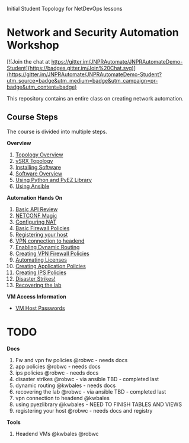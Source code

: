 Initial Student Topology for NetDevOps lessons

Network and Security Automation Workshop
========================================

[![Join the chat at https://gitter.im/JNPRAutomate/JNPRAutomateDemo-Student](https://badges.gitter.im/Join%20Chat.svg)](https://gitter.im/JNPRAutomate/JNPRAutomateDemo-Student?utm_source=badge&utm_medium=badge&utm_campaign=pr-badge&utm_content=badge)

This repository contains an entire class on creating network automation.

Course Steps
------------

The course is divided into multiple steps.

**Overview**

1.	[Topology Overview](https://github.com/JNPRAutomate/JNPRAutomateDemo-Student/blob/master/docs/topologyoverview.md)
1.	[vSRX Topology](https://github.com/JNPRAutomate/JNPRAutomateDemo-Student/blob/master/docs/vsrxconfiguration.md)
1.	[Installing Software](https://github.com/JNPRAutomate/JNPRAutomateDemo-Student/blob/master/docs/installingsoftware.md)
1.	[Software Overview](https://github.com/JNPRAutomate/JNPRAutomateDemo-Student/blob/master/docs/softwareoverview.md)
1.	[Using Python and PyEZ Library](https://github.com/JNPRAutomate/JNPRAutomateDemo-Student/blob/master/docs/usingpyezlibrary.md)
1.	[Using Ansible](https://github.com/JNPRAutomate/JNPRAutomateDemo-Student/blob/master/docs/usingansible.md)

**Automation Hands On**

1.	[Basic API Review](https://github.com/JNPRAutomate/JNPRAutomateDemo-Student/blob/master/docs/basicapireview.md)
1.	[NETCONF Magic](https://github.com/JNPRAutomate/JNPRAutomateDemo-Student/blob/master/docs/netconfmagic.md)
1.	[Configuring NAT](https://github.com/JNPRAutomate/JNPRAutomateDemo-Student/blob/master/docs/configuringnat.md)
1.	[Basic Firewall Policies](https://github.com/JNPRAutomate/JNPRAutomateDemo-Student/blob/master/docs/basicfwpolicies.md)
1.	[Registering your host](https://github.com/JNPRAutomate/JNPRAutomateDemo-Student/blob/master/docs/registeringyourhost.md)
1.	[VPN connection to headend](https://github.com/JNPRAutomate/JNPRAutomateDemo-Student/blob/master/docs/vpnconnectiontoheadend.md)
1.	[Enabling Dynamic Routing](https://github.com/JNPRAutomate/JNPRAutomateDemo-Student/blob/master/docs/enablingdynamicrouting.md)
1.	[Creating VPN Firewall Policies](https://github.com/JNPRAutomate/JNPRAutomateDemo-Student/blob/master/docs/creatingfwpolicies.md)
1.	[Automating Licenses](https://github.com/JNPRAutomate/JNPRAutomateDemo-Student/blob/master/docs/automatinglicense.md)
1.	[Creating Application Policies](https://github.com/JNPRAutomate/JNPRAutomateDemo-Student/blob/master/docs/creatingapppolicies.md)
1.	[Creating IPS Policies](https://github.com/JNPRAutomate/JNPRAutomateDemo-Student/blob/master/docs/creatingipspolicies.md)
1.	[Disaster Strikes!](https://github.com/JNPRAutomate/JNPRAutomateDemo-Student/blob/master/docs/disasterstrikes.md)
1.	[Recovering the lab](https://github.com/JNPRAutomate/JNPRAutomateDemo-Student/blob/master/docs/recoveringthelab.md)

**VM Access Information**

-	[VM Host Passwords](https://github.com/JNPRAutomate/JNPRAutomateDemo-Student/blob/master/docs/vmpasswords.md)

TODO
====

**Docs**

1.	Fw and vpn fw policies @robwc - needs docs
1.	app policies @robwc - needs docs
1.	ips policies @robwc - needs docs
1.	disaster strikes @robwc - via ansible TBD - completed last
1.	dynamic routing @kwbales - needs docs
1.	recovering the lab @robwc - via ansible TBD - completed last
1.	vpn connection to headend @kwbales
1.	using pyezlibrary @kwbales - NEED TO FINISH TABLES AND VIEWS
1.	registering your host @robwc - needs docs and registry

**Tools**

1.	Headend VMs @kwbales @robwc
